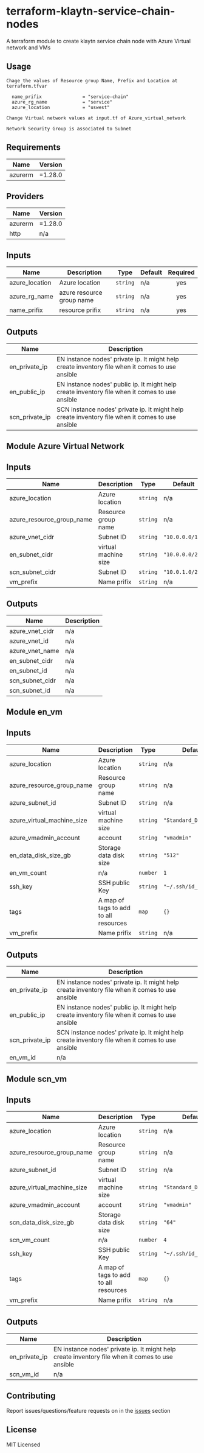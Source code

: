 # terraform-klaytn-service-chain-nodes

A terraform module to create klaytn service chain node with Azure Virtual network and VMs

## Usage 
```
Chage the values of Resource group Name, Prefix and Location at terraform.tfvar

  name_prifix               = "service-chain"
  azure_rg_name             = "service"
  azure_location            = "uswest"

Change Virtual network values at input.tf of Azure_virtual_network

Network Security Group is associated to Subnet
```

## Requirements

| Name | Version |
|------|---------|
| azurerm | =1.28.0 |

## Providers

| Name | Version |
|------|---------|
| azurerm | =1.28.0 |
| http | n/a |


## Inputs

| Name | Description | Type | Default | Required |
|------|-------------|------|---------|:--------:|
| azure\_location | Azure location | `string` | n/a | yes |
| azure\_rg\_name | azure resource group name | `string` | n/a | yes |
| name\_prifix | resource prifix | `string` | n/a | yes |

## Outputs

| Name | Description |
|------|-------------|
| en\_private\_ip | EN instance nodes' private ip. It might help create inventory file when it comes to use ansible |
| en\_public\_ip | EN instance nodes' public ip. It might help create inventory file when it comes to use ansible |
| scn\_private\_ip | SCN instance nodes' private ip. It might help create inventory file when it comes to use ansible |

## Module Azure Virtual Network
## Inputs

| Name | Description | Type | Default | Required |
|------|-------------|------|---------|:--------:|
| azure\_location | Azure location | `string` | n/a | yes |
| azure\_resource\_group\_name | Resource group name | `string` | n/a | yes |
| azure\_vnet\_cidr | Subnet ID | `string` | `"10.0.0.0/16"` | no |
| en\_subnet\_cidr | virtual machine size | `string` | `"10.0.0.0/24"` | no |
| scn\_subnet\_cidr | Subnet ID | `string` | `"10.0.1.0/24"` | no |
| vm\_prefix | Name prifix | `string` | n/a | yes |

## Outputs

| Name | Description |
|------|-------------|
| azure\_vnet\_cidr | n/a |
| azure\_vnet\_id | n/a |
| azure\_vnet\_name | n/a |
| en\_subnet\_cidr | n/a |
| en\_subnet\_id | n/a |
| scn\_subnet\_cidr | n/a |
| scn\_subnet\_id | n/a |

## Module en_vm
## Inputs

| Name | Description | Type | Default | Required |
|------|-------------|------|---------|:--------:|
| azure\_location | Azure location | `string` | n/a | yes |
| azure\_resource\_group\_name | Resource group name | `string` | n/a | yes |
| azure\_subnet\_id | Subnet ID | `string` | n/a | yes |
| azure\_virtual\_machine\_size | virtual machine size | `string` | `"Standard_D8S V3"` | no |
| azure\_vmadmin\_account | account | `string` | `"vmadmin"` | no |
| en\_data\_disk\_size\_gb | Storage data disk size | `string` | `"512"` | no |
| en\_vm\_count | n/a | `number` | `1` | no |
| ssh\_key | SSH public Key | `string` | `"~/.ssh/id_rsa.pub"` | no |
| tags | A map of tags to add to all resources | `map` | `{}` | no |
| vm\_prefix | Name prifix | `string` | n/a | yes |

## Outputs

| Name | Description |
|------|-------------|
| en\_private\_ip | EN instance nodes' private ip. It might help create inventory file when it comes to use ansible |
| en\_public\_ip | EN instance nodes' public ip. It might help create inventory file when it comes to use ansible |
| scn\_private\_ip | SCN instance nodes' private ip. It might help create inventory file when it comes to use ansible |
| en\_vm\_id | n/a |

## Module scn_vm
## Inputs

| Name | Description | Type | Default | Required |
|------|-------------|------|---------|:--------:|
| azure\_location | Azure location | `string` | n/a | yes |
| azure\_resource\_group\_name | Resource group name | `string` | n/a | yes |
| azure\_subnet\_id | Subnet ID | `string` | n/a | yes |
| azure\_virtual\_machine\_size | virtual machine size | `string` | `"Standard_D4S V3"` | no |
| azure\_vmadmin\_account | account | `string` | `"vmadmin"` | no |
| scn\_data\_disk\_size\_gb | Storage data disk size | `string` | `"64"` | no |
| scn\_vm\_count | n/a | `number` | `4` | no |
| ssh\_key | SSH public Key | `string` | `"~/.ssh/id_rsa.pub"` | no |
| tags | A map of tags to add to all resources | `map` | `{}` | no |
| vm\_prefix | Name prifix | `string` | n/a | yes |

## Outputs

| Name | Description |
|------|-------------|
| en\_private\_ip | EN instance nodes' private ip. It might help create inventory file when it comes to use ansible |
| scn\_vm\_id | n/a |

## Contributing
Report issues/questions/feature requests on in the [issues](https://github.com/klaytn/terraform-service-chain/issues/new) section

## License
MIT Licensed